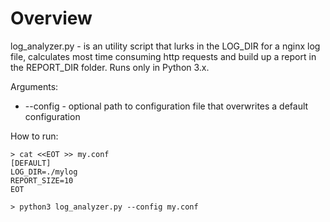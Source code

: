 # Overview
log_analyzer.py - is an utility script that lurks in the LOG_DIR for a nginx log file, calculates most time consuming http requests and build up a report in the REPORT_DIR folder. Runs only in Python 3.x.

Arguments:
- --config <cfgfile> - optional path to configuration file that overwrites a default configuration

How to run:
```
> cat <<EOT >> my.conf
[DEFAULT]
LOG_DIR=./mylog
REPORT_SIZE=10
EOT

> python3 log_analyzer.py --config my.conf
```
